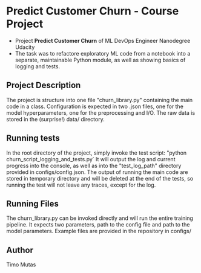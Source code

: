 # Predict Customer Churn - Course Project

- Project **Predict Customer Churn** of ML DevOps Engineer Nanodegree Udacity
- The task was to refactore exploratory ML code from a notebook into a separate, maintainable Python module, as well as showing basics of logging and tests.

## Project Description
The project is structure into one file "churn_library.py" containing the main code in a class. Configuration is expected in two .json files, one for the model hyperparameters, one for the preprocessing and I/O. The raw data is stored in the (surprise!) data/ directory.

## Running tests
In the root directory of the project, simply invoke the test script:
"python churn_script_logging_and_tests.py´
It will output the log and current progress into the console, as well as into the "test_log_path" directory provided in configs/config.json.
The output of running the main code are stored in temporary directory and will be deleted at the end of the tests, so running the test will not leave any traces, except for the log.

## Running Files
The churn_library.py can be invoked directly and will run the entire training pipeline. It expects two parameters, path to the config file and path to the model parameters.
Example files are provided in the repository in configs/

## Author
Timo Mutas


